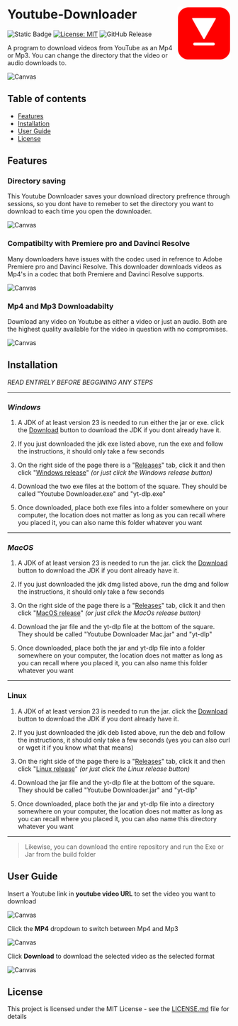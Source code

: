 # Youtube-Downloader <img src="assets/YoutubeDownloaderLogo.png" width="120px" alt="YoutubeDownloaderLogo" align="right">

![Static Badge](https://img.shields.io/badge/Java-f89820)
[![License: MIT](https://img.shields.io/badge/License-MIT-yellow.svg)](https://opensource.org/licenses/MIT)
![GitHub Release](https://img.shields.io/github/v/release/jackSeigerman/Youtube-Downloader)


A program to download videos from YouTube as an Mp4 or Mp3. You can change the directory that the video or audio downloads to. 

![Canvas](assets/YoutubeDownloader.gif)

## Table of contents
- [Features](#features)
- [Installation](#installation)
- [User Guide](#user-guide)
- [License](#license)

## Features

### Directory saving
This Youtube Downloader saves your download directory prefrence through sessions, so you dont have to remeber to set the directory you want to download to each time you open the downloader.

![Canvas](assets/YoutubeDownloaderDirectory.gif)

### Compatibilty with Premiere pro and Davinci Resolve
Many downloaders have issues with the codec used in refrence to Adobe Premiere pro and Davinci Resolve. This downloader downloads videos as Mp4's in a codec that both Premiere and Davinci Resolve supports.

![Canvas](assets/Downloading.gif)

### Mp4 and Mp3 Downloadabilty
Download any video on Youtube as either a video or just an audio. Both are the highest quality available for the video in question with no compromises. 

![Canvas](assets/Gallery.gif)

## Installation

*READ ENTIRELY BEFORE BEGGINING ANY STEPS*

---

### *Windows*

1. A JDK of at least version 23 is needed to run either the jar or exe. click the [Download](https://download.oracle.com/java/23/latest/jdk-23_windows-x64_bin.exe) button to download the JDK if you dont already have it.

2. If you just downloaded the jdk exe listed above, run the exe and follow the instructions, it should only take a few seconds

3. On the right side of the page there is a "[Releases](https://github.com/jackSeigerman/YouTube-Downloader/releases)" tab, click it and then click "[Windows release](https://github.com/jackSeigerman/YouTube-Downloader/releases/tag/v1.0.3)" *(or just click the Windows release button)*

4. Download the two exe files at the bottom of the square. They should be called "Youtube Downloader.exe" and "yt-dlp.exe" 

5. Once downloaded, place both exe files into a folder somewhere on your computer, the location does not matter as long as you can recall where you placed it, you can also name this folder whatever you want

---

### *MacOS*

1. A JDK of at least version 23 is needed to run the jar. click the [Download](https://download.oracle.com/java/23/latest/jdk-23_macos-aarch64_bin.dmg) button to download the JDK if you dont already have it.

2. If you just downloaded the jdk dmg listed above, run the dmg and follow the instructions, it should only take a few seconds

3. On the right side of the page there is a "[Releases](https://github.com/jackSeigerman/YouTube-Downloader/releases)" tab, click it and then click "[MacOS release](https://github.com/jackSeigerman/YouTube-Downloader/releases/tag/v1.0.1)" *(or just click the MacOs release button)*

6. Download the jar file and the yt-dlp file at the bottom of the square. They should be called "Youtube Downloader Mac.jar" and "yt-dlp" 

7. Once downloaded, place both the jar and yt-dlp file into a folder somewhere on your computer, the location does not matter as long as you can recall where you placed it, you can also name this folder whatever you want


---

### Linux

1. A JDK of at least version 23 is needed to run the jar. click the [Download](https://download.oracle.com/java/23/latest/jdk-23_linux-x64_bin.deb) button to download the JDK if you dont already have it.

2. If you just downloaded the jdk deb listed above, run the deb and follow the instructions, it should only take a few seconds (yes you can also curl or wget it if you know what that means)

3. On the right side of the page there is a "[Releases](https://github.com/jackSeigerman/YouTube-Downloader/releases)" tab, click it and then click "[Linux release](https://github.com/jackSeigerman/YouTube-Downloader/releases/tag/v1.0.0)" *(or just click the Linux release button)*

6. Download the jar file and the yt-dlp file at the bottom of the square. They should be called "Youtube Downloader.jar" and "yt-dlp" 

7. Once downloaded, place both the jar and yt-dlp file into a directory somewhere on your computer, the location does not matter as long as you can recall where you placed it, you can also name this directory whatever you want

---

>Likewise, you can download the entire repository and run the Exe or Jar from the build folder


## User Guide

Insert a Youtube link  in **youtube video URL** to set the video you want to download

![Canvas](assets/Gallery.JPG)

Click the **MP4** dropdown to switch between Mp4 and Mp3

![Canvas](assets/GenerateImage.JPG)

Click **Download** to download the selected video as the selected format

![Canvas](assets/Download.JPG)


## License
This project is licensed under the MIT License - see the [LICENSE.md](LICENSE) file for details
